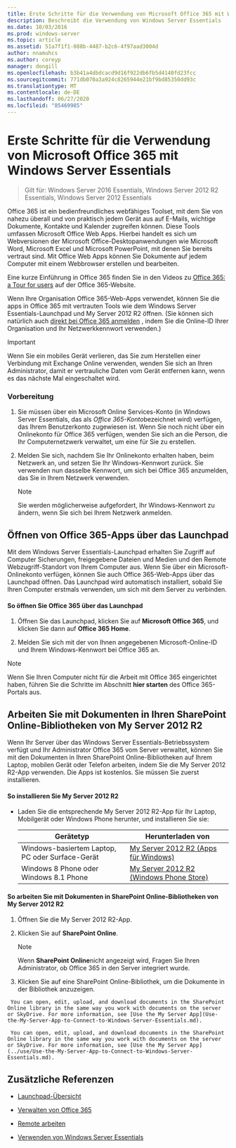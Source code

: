 ```yaml
---
title: Erste Schritte für die Verwendung von Microsoft Office 365 mit Windows Server Essentials
description: Beschreibt die Verwendung von Windows Server Essentials
ms.date: 10/03/2016
ms.prod: windows-server
ms.topic: article
ms.assetid: 51a7f1f1-088b-4487-b2c6-4f97aad3004d
author: nnamuhcs
ms.author: coreyp
manager: dongill
ms.openlocfilehash: b3b41a4dbdcacd9d16f922db6fb5d4140fd23fcc
ms.sourcegitcommit: 771db070a3a924c8265944e21bf9bd85350dd93c
ms.translationtype: MT
ms.contentlocale: de-DE
ms.lasthandoff: 06/27/2020
ms.locfileid: "85469985"
---
```

# <a name="quick-start-guide-to-using-microsoft-office-365-with-windows-server-essentials"></a>Erste Schritte für die Verwendung von Microsoft Office 365 mit Windows Server Essentials

>Gilt für: Windows Server 2016 Essentials, Windows Server 2012 R2 Essentials, Windows Server 2012 Essentials

 Office 365 ist ein bedienfreundliches webfähiges Toolset, mit dem Sie von nahezu überall und von praktisch jedem Gerät aus auf E-Mails, wichtige Dokumente, Kontakte und Kalender zugreifen können. Diese Tools umfassen Microsoft Office Web Apps. Hierbei handelt es sich um Webversionen der Microsoft Office-Desktopanwendungen wie Microsoft Word, Microsoft Excel und Microsoft PowerPoint, mit denen Sie bereits vertraut sind. Mit Office Web Apps können Sie Dokumente auf jedem Computer mit einem Webbrowser erstellen und bearbeiten.

 Eine kurze Einführung in Office 365 finden Sie in den Videos zu [Office 365: a Tour for users](https://onlinehelp.microsoft.com/office365-smallbusinesses/hh534379.aspx) auf der Office 365-Website.

 Wenn Ihre Organisation Office 365-Web-Apps verwendet, können Sie die apps in Office 365 mit vertrauten Tools wie dem Windows Server Essentials-Launchpad und My Server 2012 R2 öffnen. (Sie können sich natürlich auch [direkt bei Office 365 anmelden](https://login.microsoftonline.com/login.srf?wa=wsignin1.0&rpsnv=2&ct=1384059583&rver=6.1.6206.0&wp=MBI_KEY&wreply=https:%2F%2Fwww.outlook.com%2Fowa%2F&id=260563&whr=students.tamuk.edu&CBCXT=out) , indem Sie die Online-ID Ihrer Organisation und Ihr Netzwerkkennwort verwenden.)

> [!IMPORTANT]
>  Wenn Sie ein mobiles Gerät verlieren, das Sie zum Herstellen einer Verbindung mit Exchange Online verwenden, wenden Sie sich an Ihren Administrator, damit er vertrauliche Daten vom Gerät entfernen kann, wenn es das nächste Mal eingeschaltet wird.

### <a name="before-you-begin"></a>Vorbereitung

1.  Sie müssen über ein Microsoft Online Services-Konto (in Windows Server Essentials, das als *Office 365-Konto*bezeichnet wird) verfügen, das Ihrem Benutzerkonto zugewiesen ist. Wenn Sie noch nicht über ein Onlinekonto für Office 365 verfügen, wenden Sie sich an die Person, die Ihr Computernetzwerk verwaltet, um eine für Sie zu erstellen.

2.  Melden Sie sich, nachdem Sie Ihr Onlinekonto erhalten haben, beim Netzwerk an, und setzen Sie Ihr Windows-Kennwort zurück. Sie verwenden nun dasselbe Kennwort, um sich bei Office 365 anzumelden, das Sie in Ihrem Netzwerk verwenden.

    > [!NOTE]
    >  Sie werden möglicherweise aufgefordert, Ihr Windows-Kennwort zu ändern, wenn Sie sich bei Ihrem Netzwerk anmelden.

## <a name="open-office-365-apps-from-the-launchpad"></a>Öffnen von Office 365-Apps über das Launchpad
 Mit dem Windows Server Essentials-Launchpad erhalten Sie Zugriff auf Computer Sicherungen, freigegebene Dateien und Medien und den Remote Webzugriff-Standort von Ihrem Computer aus. Wenn Sie über ein Microsoft-Onlinekonto verfügen, können Sie auch Office 365-Web-Apps über das Launchpad öffnen. Das Launchpad wird automatisch installiert, sobald Sie Ihren Computer erstmals verwenden, um sich mit dem Server zu verbinden.

#### <a name="to-open-office-365-from-the-launchpad"></a>So öffnen Sie Office 365 über das Launchpad

1.  Öffnen Sie das Launchpad, klicken Sie auf **Microsoft Office 365**, und klicken Sie dann auf **Office 365 Home**.

2.  Melden Sie sich mit der von Ihnen angegebenen Microsoft-Online-ID und Ihrem Windows-Kennwort bei Office 365 an.

> [!NOTE]
>  Wenn Sie Ihren Computer nicht für die Arbeit mit Office 365 eingerichtet haben, führen Sie die Schritte im Abschnitt **hier starten** des Office 365-Portals aus.

## <a name="work-with-documents-in-your-sharepoint-online-libraries-from-my-server-2012-r2"></a>Arbeiten Sie mit Dokumenten in Ihren SharePoint Online-Bibliotheken von My Server 2012 R2
 Wenn Ihr Server über das Windows Server Essentials-Betriebssystem verfügt und Ihr Administrator Office 365 vom Server verwaltet, können Sie mit den Dokumenten in Ihren SharePoint Online-Bibliotheken auf Ihrem Laptop, mobilen Gerät oder Telefon arbeiten, indem Sie die My Server 2012 R2-App verwenden. Die Apps ist kostenlos. Sie müssen Sie zuerst installieren.

#### <a name="to-install-my-server-2012-r2"></a>So installieren Sie My Server 2012 R2

-   Laden Sie die entsprechende My Server 2012 R2-App für Ihr Laptop, Mobilgerät oder Windows Phone herunter, und installieren Sie sie:

    |Gerätetyp|Herunterladen von|
    |-----------------|-------------------|
    |Windows-basiertem Laptop, PC oder Surface-Gerät|[My Server 2012 R2 (Apps für Windows)](https://apps.microsoft.com/windows/app/my-server-2012-r2/67e86695-bda3-4f32-96c4-2e20e56f1cf3)|
    | Windows 8 Phone oder Windows 8.1 Phone|[My Server 2012 R2 (Windows Phone Store)](http://www.windowsphone.com/store/app/my-server-2012-r2/44f596b5-0477-4096-b96e-ddd6ef64ad6b)|

#### <a name="to-work-with-documents-in-sharepoint-online-libraries-from-my-server-2012-r2"></a>So arbeiten Sie mit Dokumenten in SharePoint Online-Bibliotheken von My Server 2012 R2

1.  Öffnen Sie die My Server 2012 R2-App.

2.  Klicken Sie auf **SharePoint Online**.

    > [!NOTE]
    >  Wenn **SharePoint Online**nicht angezeigt wird, Fragen Sie Ihren Administrator, ob Office 365 in den Server integriert wurde.

3.  Klicken Sie auf eine SharePoint Online-Bibliothek, um die Dokumente in der Bibliothek anzuzeigen.


~~~
 You can open, edit, upload, and download documents in the SharePoint Online library in the same way you work with documents on the server or SkyDrive. For more information, see [Use the My Server App](Use-the-My-Server-App-to-Connect-to-Windows-Server-Essentials.md).

 You can open, edit, upload, and download documents in the SharePoint Online library in the same way you work with documents on the server or SkyDrive. For more information, see [Use the My Server App](../use/Use-the-My-Server-App-to-Connect-to-Windows-Server-Essentials.md).
~~~


## <a name="additional-references"></a>Zusätzliche Referenzen

-   [Launchpad-Übersicht](../manage/Overview-of-the-Launchpad-in-Windows-Server-Essentials.md)

-   [Verwalten von Office 365](../manage/Manage-Office-365-in-Windows-Server-Essentials.md)

-   [Remote arbeiten](Work-Remotely-in-Windows-Server-Essentials.md)

-   [Verwenden von Windows Server Essentials](Use-Windows-Server-Essentials.md)

